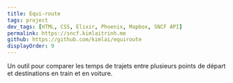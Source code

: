 ```yaml
---
title: Equi-route
tags: project
dev_tags: [HTML, CSS, Elixir, Phoenix, Mapbox, SNCF API]
permalink: https://sncf.kimlaitrinh.me
github: https://github.com/kimlai/equiroute
displayOrder: 9
---
```


Un outil pour comparer les temps de trajets entre plusieurs points de départ et
destinations en train et en voiture.
